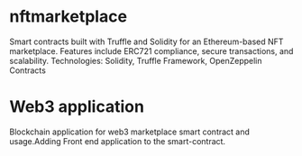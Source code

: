 # nftmarketplace
Smart contracts built with Truffle and Solidity for an Ethereum-based NFT marketplace. Features include ERC721 compliance, secure transactions, and scalability.  Technologies: Solidity, Truffle Framework, OpenZeppelin Contracts
# Web3 application
Blockchain application for web3 marketplace smart contract and usage.Adding Front end application to the smart-contract. 
